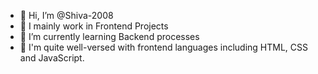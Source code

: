 - 👋 Hi, I’m @Shiva-2008
- 👀 I mainly work in Frontend Projects
- 🌱 I’m currently learning Backend processes
- 📜 I'm quite well-versed with frontend languages including HTML, CSS and JavaScript.


<!---
Shiva-2008/Shiva-2008 is a ✨ special ✨ repository because its `README.md` (this file) appears on your GitHub profile.
You can click the Preview link to take a look at your changes.
--->

